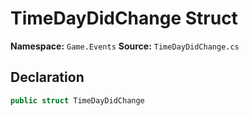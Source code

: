 # TimeDayDidChange Struct

**Namespace:** `Game.Events`
**Source:** `TimeDayDidChange.cs`

## Declaration

```csharp
public struct TimeDayDidChange
```

